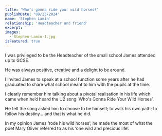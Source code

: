 ```yaml
---
title: 'Who’s gonna ride your wild horses?'
publishDate: '09/23/2024'
name: 'Stephen Lamin'
relationship: 'Headteacher and friend'
excerpt: ''
images:
  - Stephen-Lamin-1.jpg
isFeatured: true
---
```


I was privileged to be the Headteacher of the small school James attended up to GCSE.

He was always positive, creative and a delight to be around.

I invited James to speak at a school function some years after he had graduated to share what school meant to him with the pupils at the time.

I clearly remember him talking about a pivotal realisation in his life which came when he’d heard the U2 song ‘Who's Gonna Ride Your Wild Horses’.

He felt the song asked him to choose to be himself; to walk his own path; to follow his destiny… and that is what he did.

In my opinion James ‘rode his wild horses’; he made the most of what the poet Mary Oliver referred to as his ‘one wild and precious life’.